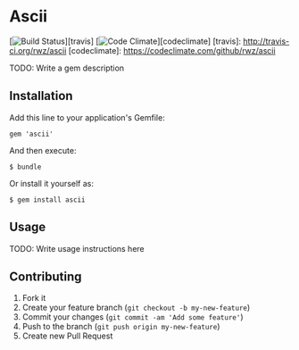 # Ascii
[![Build Status](https://img.shields.io/travis/rwz/ascii.svg)][travis]
[![Code Climate](https://img.shields.io/codeclimate/github/rwz/ascii.svg)][codeclimate]
[travis]: http://travis-ci.org/rwz/ascii
[codeclimate]: https://codeclimate.com/github/rwz/ascii

TODO: Write a gem description

## Installation

Add this line to your application's Gemfile:

    gem 'ascii'

And then execute:

    $ bundle

Or install it yourself as:

    $ gem install ascii

## Usage

TODO: Write usage instructions here

## Contributing

1. Fork it
2. Create your feature branch (`git checkout -b my-new-feature`)
3. Commit your changes (`git commit -am 'Add some feature'`)
4. Push to the branch (`git push origin my-new-feature`)
5. Create new Pull Request

